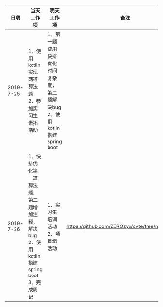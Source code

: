 | 日期      | 当天工作项                                                   | 明天工作项                                                   | 备注                                            |
| --------- | ------------------------------------------------------------ | ------------------------------------------------------------ | ----------------------------------------------- |
| 2019-7-25 | 1、使用kotlin实现两道算法题<br />2、参加实习生素拓活动       | 1、第一题使用快排优化时间复杂度，第二题解决bug<br />2、使用kotlin搭建spring boot |                                                 |
| 2019-7-26 | 1、快排优化第一道算法题，第二题增加注释，解决bug<br />2、使用kotlin搭建spring boot<br />3、完成周记 | 1、实习生培训活动<br />2、项目组活动                         | https://github.com/ZEROzys/cvte/tree/master/W30 |

